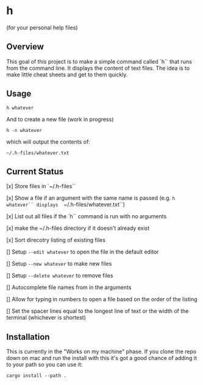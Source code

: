 # h 

(for your personal help files)

## Overview

This goal of this project is to make a simple command
called `h`` that runs from the command line. It displays
the content of text files. The idea is to make 
little cheat sheets and get to them quickly.


## Usage

```
h whatever
```

And to create a new file (work in progress)

```
h -n whatever
```


which will output the contents of:

```
~/.h-files/whatever.txt
```


## Current Status


[x] Store files in `~/.h-files`` 

[x] Show a file if an argument with the same name
is passed (e.g. `h whatever`` displays 
`~/.h-files/whatever.txt``)

[x] List out all files if the `h`` command is
run with no arguments

[x] make the ~/.h-files directory if it doesn't 
already exist

[x] Sort direcotry listing of existing files

[] Setup `--edit whatever` to open the file in 
the default editor

[] Setup `--new whatever` to make new files

[] Setup `--delete whatever` to remove files

[] Autocomplete file names from in the arguments 

[] Allow for typing in numbers to open a file
based on the order of the listing

[] Set the spacer lines equal to the longest
line of text or the width of the terminal 
(whichever is shortest)

## Installation

This is currently in the "Works on my machine" 
phase. If you clone the repo down on mac and run 
the install with this it's got a good chance of 
adding it to your path so you can use it:


```
cargo install --path .
```


